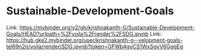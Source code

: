 # Sustainable-Development-Goals

Link: https://mybinder.org/v2/gh/krishnakanth-G/Sustainable-Development-Goals/HEAD?urlpath=%2Fvoila%2Frender%2FSDG.ipynb
Link: https://hub.gke2.mybinder.org/user/krishnakanth-g--velopment-goals-tel69n2n/voila/render/SDG.ipynb?token=GFWb4gyCS1WxSgyV6GggEg
